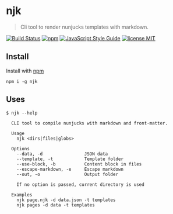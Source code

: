 # njk

> Cli tool to render nunjucks templates with markdown.

[![Build Status](https://travis-ci.org/mohitsinghs/njk.svg)](https://travis-ci.org/mohitsinghs/njk)
[![npm](https://badge.fury.io/js/njk.svg)](http://badge.fury.io/js/njk)
[![JavaScript Style Guide](https://img.shields.io/badge/code_style-standard-brightgreen.svg)](https://standardjs.com)
[![license MIT](https://img.shields.io/badge/license-MIT-brightgreen.svg)](https://github.com/mohitsinghs/njk/blob/master/LICENSE)

## Install

Install with [npm](https://npm.im/njk)

```console
npm i -g njk
```

## Uses

```console
$ njk --help

  CLI tool to compile nunjucks with markdown and front-matter.

  Usage
    njk <dirs|files|globs>

  Options
    --data, -d                JSON data
    --template, -t            Template folder
    --use-block, -b           Content block in files
    --escape-markdown, -e     Escape markdown
    --out, -o                 Output folder

    If no option is passed, current directory is used

  Examples
    njk page.njk -d data.json -t templates
    njk pages -d data -t templates
```
